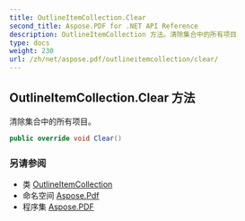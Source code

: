 ```yaml
---
title: OutlineItemCollection.Clear
second_title: Aspose.PDF for .NET API Reference
description: OutlineItemCollection 方法。清除集合中的所有项目
type: docs
weight: 230
url: /zh/net/aspose.pdf/outlineitemcollection/clear/
---
```

## OutlineItemCollection.Clear 方法

清除集合中的所有项目。

```csharp
public override void Clear()
```

### 另请参阅

* 类 [OutlineItemCollection](../)
* 命名空间 [Aspose.Pdf](../../../aspose.pdf/)
* 程序集 [Aspose.PDF](../../../)
